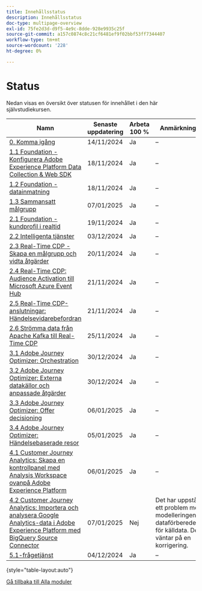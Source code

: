 ```yaml
---
title: Innehållsstatus
description: Innehållsstatus
doc-type: multipage-overview
exl-id: 75fe2d3d-d9f5-4e9c-8dde-928e9935c25f
source-git-commit: a157c0874c8c21cf6481ef9f02bbf53ff7344407
workflow-type: tm+mt
source-wordcount: '228'
ht-degree: 0%

---
```


# Status

Nedan visas en översikt över statusen för innehållet i den här självstudiekursen.

| Namn | Senaste uppdatering | Arbeta 100 % | Anmärkningar |
| ---------------------- | ------------ | ------------ |------------ |
| [0. Komma igång](./modules/gettingstarted/gettingstarted/getting-started.md) | 14/11/2024 | Ja | – |
| [1.1 Foundation - Konfigurera Adobe Experience Platform Data Collection &amp; Web SDK](./modules/datacollection/module1.1/data-ingestion-launch-web-sdk.md) | 18/11/2024 | Ja | – |
| [1.2 Foundation - datainmatning](./modules/datacollection/module1.2/data-ingestion.md) | 18/11/2024 | Ja | – |
| [1.3 Sammansatt målgrupp](./modules/datacollection/module1.3/fac.md) | 07/01/2025 | Ja | – |
| [2.1 Foundation - kundprofil i realtid](./modules/rtcdp-b2c/module2.1/real-time-customer-profile.md) | 19/11/2024 | Ja | – |
| [2.2 Intelligenta tjänster](./modules/rtcdp-b2c/module2.2/intelligent-services.md) | 03/12/2024 | Ja | – |
| [2.3 Real-Time CDP - Skapa en målgrupp och vidta åtgärder](./modules/rtcdp-b2c/module2.3/real-time-cdp-build-a-segment-take-action.md) | 20/11/2024 | Ja | – |
| [2.4 Real-Time CDP: Audience Activation till Microsoft Azure Event Hub](./modules/rtcdp-b2c/module2.4/segment-activation-microsoft-azure-eventhub.md) | 21/11/2024 | Ja | – |
| [2.5 Real-Time CDP-anslutningar: Händelsevidarebefordran](./modules/rtcdp-b2c/module2.5/aep-data-collection-ssf.md) | 21/11/2024 | Ja | – |
| [2.6 Strömma data från Apache Kafka till Real-Time CDP](./modules/rtcdp-b2c/module2.6/aep-apache-kafka.md) | 25/11/2024 | Ja | – |
| [3.1 Adobe Journey Optimizer: Orchestration](./modules/ajo-b2c/module3.1/journey-orchestration-create-account.md) | 30/12/2024 | Ja | – |
| [3.2 Adobe Journey Optimizer: Externa datakällor och anpassade åtgärder](./modules/ajo-b2c/module3.2/journey-orchestration-external-weather-api-sms.md) | 30/12/2024 | Ja | – |
| [3.3 Adobe Journey Optimizer: Offer decisioning](./modules/ajo-b2c/module3.3/offer-decisioning.md) | 06/01/2025 | Ja | – |
| [3.4 Adobe Journey Optimizer: Händelsebaserade resor](./modules/ajo-b2c/module3.4/journeyoptimizer.md) | 05/01/2025 | Ja | – |
| [4.1 Customer Journey Analytics: Skapa en kontrollpanel med Analysis Workspace ovanpå Adobe Experience Platform](./modules/cja-b2c/module4.1/customer-journey-analytics-build-a-dashboard.md) | 06/01/2025 | Ja | – |
| [4.2 Customer Journey Analytics: Importera och analysera Google Analytics-data i Adobe Experience Platform med BigQuery Source Connector](./modules/cja-b2c/module4.2/customer-journey-analytics-bigquery-gcp.md) | 07/01/2025 | Nej | Det har uppstått ett problem med modelleringen av dataförberedelser för källdata. Detta väntar på en korrigering. |
| [5.1-frågetjänst](./modules/datadistiller/module5.1/query-service.md) | 04/12/2024 | Ja | – |

{style="table-layout:auto"}

[Gå tillbaka till Alla moduler](./overview.md)
